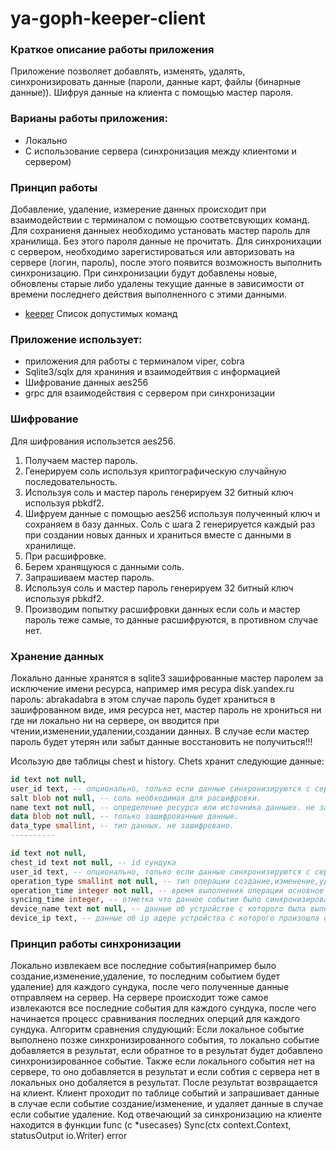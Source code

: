 # ya-goph-keeper-client

### Краткое описание работы приложения
Приложение позволяет добавлять, изменять, удалять, синхронизировать данные (пароли, данные карт, файлы (бинарные данные)). Шифруя данные на клиента с помощью мастер пароля.

### Варианы работы приложения:
- Локально
- С использование сервера (синхронизация между клиентоми и сервером)

### Принцип работы
Добавление, удаление, измерение данных происходит при взаимодействии с терминалом с помощью соответсвующих команд.
Для сохраниеня данныех необходимо установать мастер пароль для хранилища. Без этого пароля данные не прочитать.
Для синхронихации с сервером, необходимо зарегистироваться или авторизовать на сервере (логин, пароль), после этого появится возможность выполнить синхронизацию.
При синхронизации будут добавлены новые, обновлены старые либо удалены текущие данные в зависимости от времени последнего действия выполненного с этими данными.

* [keeper](./doc/keeper.md) Список допустимых команд

### Приложение использует:
- приложения для работы с терминалом viper, cobra
- Sqlite3/sqlx для храниния и взаимодейтвия с информацией
- Шифрование данных aes256
- grpc для взаимодействия с сервером при синхронизации


### Шифрование
Для шифрования использется aes256.
1. Получаем мастер пароль.
2. Генерируем соль используя криптографическую случайную последовательность.
3. Используя соль и мастер пароль генерируем 32 битный ключ используя pbkdf2.
4. Шифруем данные с помощью aes256 используя полученный ключ и сохраняем в базу данных.
Соль с шага 2 генерируется каждый раз при создании новых данных и храниться вместе с данными в хранилище.
0. При расшифровке.
1. Берем хранящуюся с данными соль.
2. Запрашиваем мастер пароль.
3. Используя соль и мастер пароль генерируем 32 битный ключ используя pbkdf2.
4. Производим попытку расшифровки данных если соль и мастер пароль теже самые, то данные расшифруются, в противном случае нет.

### Хранение данных
Локально данные хранятся в sqlite3 зашифрованные мастер паролем за исключение имени ресурса, например имя ресура disk.yandex.ru пароль: abrakadabra в этом случае пароль будет храниться в зашифрованном виде, имя ресурса нет, мастер пароль не хрониться ни где ни локально ни на сервере, он вводится при чтении,изменении,удалении,создании данных. В случае если мастер пароль будет утерян или забыт данные восстановить не получиться!!!

Исользую две таблицы chest и history.
Chets хранит следующие данные:
```sql
id text not null, 
user_id text, -- опционально, только если данные синхронизируются с сервером.
salt blob not null, -- соль необходимая для расшифровки.
name text not null, -- определение ресурса или источника данныех. не зашифровано.
data blob not null, -- только зашифрованные данные.
data_type smallint, -- тип данных. не зашифровано.
----------

id text not null,
chest_id text not null, -- id сундука
user_id text, -- опционально, только если данные синхронизируются с сервером.
operation_type smallint not null, -- тип операции создание,изменение,удаление 
operation_time integer not null, -- время выполнения операции основное время, используется при синхронизации.
syncing_time integer, -- отметка что данное событие было синхронизировано на сервере, используется при синхронизации.
device_name text not null, -- данные об устройстве с которого была выполнена данная операция, извелекается локально.
device_ip text, -- данные об ip адере устройства с которого произошла синхронизация данных событий, извлекается при обращении к серверу, если используется локально данное поле не заполняется.

```

### Принцип работы синхронизации
Локально извлекаем все последние события(например было создание,изменение,удаление, то последним событием будет удаление) для каждого сундука, после чего полученные данные отправляем на сервер. На сервере происходит тоже самое извлекаются все последние события для каждого сундука, после чего начинается процесс сравнивания последних оперций для каждого сундука. Алгоритм сравнения слудующий: Если локальное событие выполнено позже синхронизированного события, то локально событие добавляется в результат, если обратное то в результат будет добавлено синхронизированное событие. Также если локального события нет на сервере, то оно добавляется в результат и если собтия с сервера нет в локальных оно добаляется в результат. После результат возвращается на клиент. Клиент проходит по таблице событий и запрашивает данные в случае если событие создание/изменение, и удаляет данные в случае если событие удаление. Код отвечающий за синхронизацию на клиенте находится в функции
func (c *usecases) Sync(ctx context.Context, statusOutput io.Writer) error 
